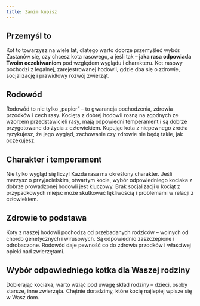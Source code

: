 ```yaml
---
title: Zanim kupisz
---
```

## Przemyśl to

Kot to towarzysz na wiele lat, dlatego warto dobrze przemyśleć wybór. Zastanów się, czy chcesz kota rasowego, a jeśli tak – **jaka rasa odpowiada Twoim oczekiwaniom** pod względem wyglądu i charakteru. Kot rasowy pochodzi z legalnej, zarejestrowanej hodowli, gdzie dba się o zdrowie, socjalizację i prawidłowy rozwój zwierząt.

## Rodowód

Rodowód to nie tylko „papier” – to gwarancja pochodzenia, zdrowia przodków i cech rasy. Kocięta z dobrej hodowli rosną na zgodnych ze wzorcem przedstawicieli rasy, mają odpowiedni temperament i są dobrze przygotowane do życia z człowiekiem. Kupując kota z niepewnego źródła ryzykujesz, że jego wygląd, zachowanie czy zdrowie nie będą takie, jak oczekujesz.

## Charakter i temperament

Nie tylko wygląd się liczy! Każda rasa ma określony charakter. Jeśli marzysz o przyjacielskim, otwartym kocie, wybór odpowiedniego kociaka z dobrze prowadzonej hodowli jest kluczowy. Brak socjalizacji u kociąt z przypadkowych miejsc może skutkować lękliwością i problemami w relacji z człowiekiem.

## Zdrowie to podstawa

Koty z naszej hodowli pochodzą od przebadanych rodziców – wolnych od chorób genetycznych i wirusowych. Są odpowiednio zaszczepione i odrobaczone. Rodowód daje pewność co do zdrowia przodków i właściwej opieki nad zwierzętami.

## Wybór odpowiedniego kotka dla Waszej rodziny

Dobierając kociaka, warto wziąć pod uwagę skład rodziny – dzieci, osoby starsze, inne zwierzęta. Chętnie doradzimy, które kocię najlepiej wpisze się w Wasz dom.